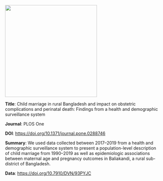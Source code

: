 <img src="https://github.com/EGHI-CHAMPS/bangladesh_child_marriage_publication/assets/15188251/116d9762-278a-4a7a-a1f6-9fda1a886dfa" width="300">

**Title**: Child marriage in rural Bangladesh and impact on obstetric complications and perinatal death: Findings from a health and demographic surveillance system

**Journal**: PLOS One

**DOI**: https://doi.org/10.1371/journal.pone.0288746

**Summary**: We used data collected between 2017–2019 from a health and demographic surveillance system to present a population-level description of child marriage from 1990–2019 as well as epidemiologic associations between maternal age and pregnancy outcomes in Baliakandi, a rural sub-district of Bangladesh.

**Data**: https://doi.org/10.7910/DVN/93PYJC
